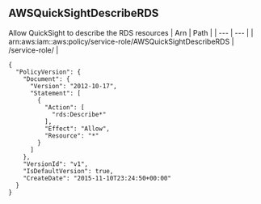 
## AWSQuickSightDescribeRDS
Allow QuickSight to describe the RDS resources
| Arn | Path |
| --- | --- |
| arn:aws:iam::aws:policy/service-role/AWSQuickSightDescribeRDS | /service-role/ |
```
{
  "PolicyVersion": {
    "Document": {
      "Version": "2012-10-17",
      "Statement": [
        {
          "Action": [
            "rds:Describe*"
          ],
          "Effect": "Allow",
          "Resource": "*"
        }
      ]
    },
    "VersionId": "v1",
    "IsDefaultVersion": true,
    "CreateDate": "2015-11-10T23:24:50+00:00"
  }
}
```
